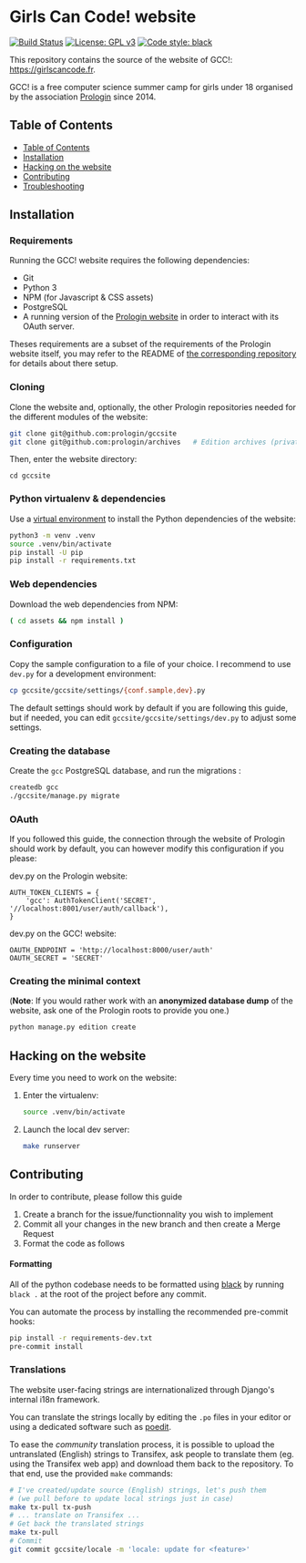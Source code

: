 Girls Can Code! website
=======================

[![Build Status](https://travis-ci.com/prologin/gcc-site.svg?branch=master)](https://travis-ci.com/prologin/gcc-site)
[![License: GPL v3](https://img.shields.io/badge/License-GPLv3-blue.svg)](https://www.gnu.org/licenses/gpl-3.0)
[![Code style: black](https://img.shields.io/badge/code%20style-black-000000.svg)](https://github.com/python/black)

This repository contains the source of the website of GCC!:
<https://girlscancode.fr>.

GCC! is a free computer science summer camp for girls under 18 organised by the
association [Prologin](https://prologin.org) since 2014.

Table of Contents
-----------------

* [Table of Contents](#table-of-contents)
* [Installation](#installation)
* [Hacking on the website](#hacking-on-the-website)
* [Contributing](#Contributing)
* [Troubleshooting](#troubleshooting)

Installation
------------

### Requirements

Running the GCC! website requires the following dependencies:

* Git
* Python 3
* NPM (for Javascript & CSS assets)
* PostgreSQL
* A running version of the [Prologin website](https://github.com/prologin/site)
  in order to interact with its OAuth server.

Theses requirements are a subset of the requirements of the Prologin website
itself, you may refer to the README of [the corresponding
repository](https://github.com/prologin/site) for details about there setup.

### Cloning

Clone the website and, optionally, the other Prologin repositories needed for
the different modules of the website:

```bash
git clone git@github.com:prologin/gccsite
git clone git@github.com:prologin/archives   # Edition archives (private)
```

Then, enter the website directory:

```
cd gccsite
```

### Python virtualenv & dependencies

Use a [virtual environment](https://docs.python.org/3/library/venv.html) to
install the Python dependencies of the website:

```bash
python3 -m venv .venv
source .venv/bin/activate
pip install -U pip
pip install -r requirements.txt
```

### Web dependencies

Download the web dependencies from NPM:

```bash
( cd assets && npm install )
```

### Configuration

Copy the sample configuration to a file of your choice. I recommend to use
`dev.py` for a development environment:

```bash
cp gccsite/gccsite/settings/{conf.sample,dev}.py
```

The default settings should work by default if you are following this guide,
but if needed, you can edit `gccsite/gccsite/settings/dev.py` to adjust some
settings.

### Creating the database

Create the `gcc` PostgreSQL database, and run the migrations :

```bash
createdb gcc
./gccsite/manage.py migrate
```

### OAuth

If you followed this guide, the connection through the website of Prologin
should work by default, you can however modify this configuration if you
please:

dev.py on the Prologin website:
```python3
AUTH_TOKEN_CLIENTS = {
    'gcc': AuthTokenClient('SECRET', '//localhost:8001/user/auth/callback'),
}
```

dev.py on the GCC! website:
```python3
OAUTH_ENDPOINT = 'http://localhost:8000/user/auth'
OAUTH_SECRET = 'SECRET'
```

### Creating the minimal context

(**Note**: If you would rather work with an **anonymized database dump** of the
website, ask one of the Prologin roots to provide you one.)

```bash
python manage.py edition create
```

Hacking on the website
----------------------

Every time you need to work on the website:

1. Enter the virtualenv:
    ```bash
    source .venv/bin/activate
    ```
2. Launch the local dev server:
    ```bash
    make runserver
    ```

Contributing
----------------------
In order to contribute, please follow this guide

 1. Create a branch for the issue/functionnality you wish to implement
 2. Commit all your changes in the new branch and then create a Merge Request
 3. Format the code as follows

#### Formatting

All of the python codebase needs to be formatted using [black](https://github.com/python/black)
by running `black .` at the root of the project before any commit.

You can automate the process by installing the recommended pre-commit hooks:

```bash
pip install -r requirements-dev.txt
pre-commit install
```

### Translations

The website user-facing strings are internationalized through Django's internal
i18n framework.

You can translate the strings locally by editing the `.po` files in your editor
or using a dedicated software such as [poedit](https://poedit.net/).

To ease the *community* translation process, it is possible to upload the
untranslated (English) strings to Transifex, ask people to translate them (eg.
using the Transifex web app) and download them back to the repository.
To that end, use the provided `make` commands:

```bash
# I've created/update source (English) strings, let's push them
# (we pull before to update local strings just in case)
make tx-pull tx-push
# ... translate on Transifex ...
# Get back the translated strings
make tx-pull
# Commit
git commit gccsite/locale -m 'locale: update for <feature>'
```
